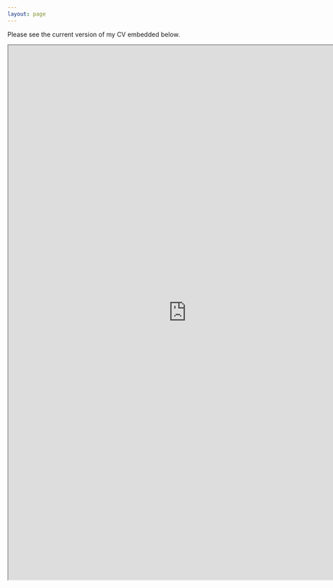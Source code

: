 ```yaml
---
layout: page
---
```


Please see the current version of my CV embedded below.

<iframe src="https://drive.google.com/file/d/1Z0rJIGS_gMIEGMHipGnoLnMZdBZwcJIC/preview" width="800" height="1200"></iframe>

<!-- ### Footer

Last updated: March 2020 -->


